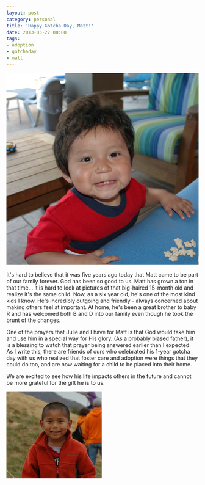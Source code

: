 ```yaml
---
layout: post
category: personal
title: 'Happy Gotcha Day, Matt!'
date: 2013-03-27 00:00
tags:
- adoption
- gotchaday
- matt
---
```

<img alt='Matt' src='/images/fiveyearsagomatt.jpg' class='blogimage img-responsive'>

It's hard to believe that it was five years ago today that Matt came to be part of our family forever. God has been so good
to us. Matt has grown a ton in that time... it is hard to look at pictures of that big-haired 15-month old and realize it's
the same child. Now, as a six year old, he's one of the most kind kids I know. He's incredibly outgoing and friendly - always
concerned about making others feel at important. At home, he's been a great brother to baby R and has welcomed both B and D
into our family even though he took the brunt of the changes.

One of the prayers that Julie and I have for Matt is that God would take him and use him in a special way for His glory.
(As a probably biased father), it is a blessing to watch that prayer being answered earlier than I expected. As I write
this, there are friends of ours who celebrated his 1-year gotcha day with us who realized that foster care and adoption were
things that they could do too, and are now waiting for a child to be placed into their home.

We are excited to see how his life impacts others in the future and cannot be more grateful for the gift he is to us.

 <img alt='Matt' src='/images/mattolder.jpg' class='blogimage img-responsive'>
